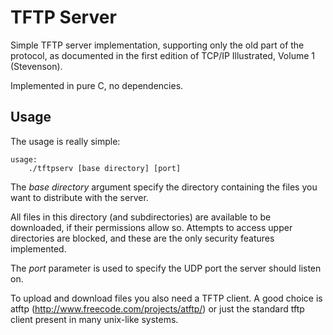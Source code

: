 TFTP Server
===========

Simple TFTP server implementation, supporting only the old part of the protocol, as documented in the first edition of TCP/IP Illustrated, Volume 1 (Stevenson).

Implemented in pure C, no dependencies.

Usage
-----

The usage is really simple:
```
usage:
	./tftpserv [base directory] [port]
```

The *base directory* argument specify the directory containing the files you want to distribute with the server.

All files in this directory (and subdirectories) are available to be downloaded, if their permissions allow so. Attempts to access upper directories are blocked, and these are the only security features implemented.

The *port* parameter is used to specify the UDP port the server should listen on.

To upload and download files you also need a TFTP client. A good choice is atftp (http://www.freecode.com/projects/atftp/) or just the standard tftp client present in many unix-like systems.
